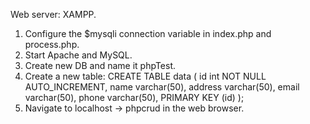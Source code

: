 Web server: XAMPP.
1. Configure the $mysqli connection variable in index.php and process.php.
2. Start Apache and MySQL.
3. Create new DB and name it phpTest.
4. Create a new table:
      CREATE TABLE data (
        id int NOT NULL AUTO_INCREMENT,
        name varchar(50),
        address varchar(50),
      	email varchar(50),
      	phone varchar(50),
        PRIMARY KEY (id)
       );
5. Navigate to localhost -> phpcrud in the web browser.
